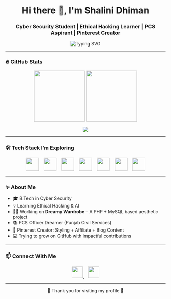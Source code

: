 <!-- Profile Header -->
<h1 align="center">Hi there 👋, I'm Shalini Dhiman</h1>
<h3 align="center">Cyber Security Student | Ethical Hacking Learner | PCS Aspirant | Pinterest Creator</h3>

<p align="center">
  <img src="https://readme-typing-svg.herokuapp.com?font=Fira+Code&duration=3000&pause=1000&color=F7695E&center=true&vCenter=true&width=435&lines=Welcome+to+my+GitHub!;Cyber+Security+%F0%9F%92%BB+%7C+AI+%F0%9F%96%A5%EF%B8%8F+%7C+Govt.+Job+Dreams+%F0%9F%8C%9F" alt="Typing SVG" />
</p>

---

### 🔥 GitHub Stats

<p align="center">
  <img height="160" src="https://github-readme-stats.vercel.app/api?username=shahi0121&show_icons=true&theme=tokyonight&hide_border=false&count_private=true" />
  <img height="160" src="https://github-readme-stats.vercel.app/api/top-langs/?username=shahi0121&layout=compact&theme=tokyonight&hide_border=false" />
</p>

<p align="center">
  <img src="https://github-readme-streak-stats.herokuapp.com?user=shahi0121&theme=tokyonight&hide_border=false" />
</p>

---

### 🛠 Tech Stack I’m Exploring

<p align="center">
  <img src="https://cdn.jsdelivr.net/gh/devicons/devicon/icons/linux/linux-original.svg" height="40" />
  &nbsp;&nbsp;
  <img src="https://cdn.jsdelivr.net/gh/devicons/devicon/icons/html5/html5-original.svg" height="40"/>
  &nbsp;&nbsp;
  <img src="https://cdn.jsdelivr.net/gh/devicons/devicon/icons/css3/css3-original.svg" height="40"/>
  &nbsp;&nbsp;
  <img src="https://cdn.jsdelivr.net/gh/devicons/devicon/icons/javascript/javascript-original.svg" height="40"/>
  &nbsp;&nbsp;
  <img src="https://cdn.jsdelivr.net/gh/devicons/devicon/icons/react/react-original.svg" height="40"/>
  &nbsp;&nbsp;
  <img src="https://cdn.jsdelivr.net/gh/devicons/devicon/icons/nodejs/nodejs-original.svg" height="40"/>
  &nbsp;&nbsp;
  <img src="https://cdn.jsdelivr.net/gh/devicons/devicon/icons/mysql/mysql-original.svg" height="40"/>
</p>

---

### ✨ About Me

- 🎓 B.Tech in Cyber Security  
- 💡 Learning Ethical Hacking & AI  
- 👩‍💻 Working on **Dreamy Wardrobe** – A PHP + MySQL based aesthetic project  
- 📚 PCS Officer Dreamer (Punjab Civil Services)  
- 📌 Pinterest Creator: Styling + Affiliate + Blog Content  
- 💻 Trying to grow on GitHub with impactful contributions  

---

### 📫 Connect With Me

<p align="center">
  <a href="https://www.linkedin.com/in/shalini-dhiman" target="_blank">
    <img src="https://skillicons.dev/icons?i=linkedin" height="35"/>
  </a>
  &nbsp;&nbsp;
  <a href="mailto:shalinidhiman0121@gmail.com">
    <img src="https://skillicons.dev/icons?i=gmail" height="35"/>
  </a>
</p>

---

<p align="center">
  🚀 Thank you for visiting my profile 🤍
</p>
